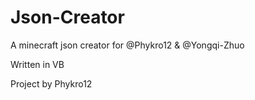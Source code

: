 # Json-Creator
A minecraft json creator for @Phykro12 &amp; @Yongqi-Zhuo

Written in VB

Project by Phykro12
